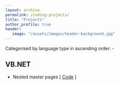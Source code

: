 ```yaml
---
layout: archive
permalink: /coding-projects/
title: "Projects"
author_profile: true
header: 
   image: "/assets/images/header-background.jpg" 
---
```


Categorised by language type in ascending order: -

<h2>VB.NET</h2>
<ul>
  <li>Nested master pages [ <a href="https://github.com/julianmummery/nested-master-pages-example" target="_blank">Code</a> ]</li>
</ul>
